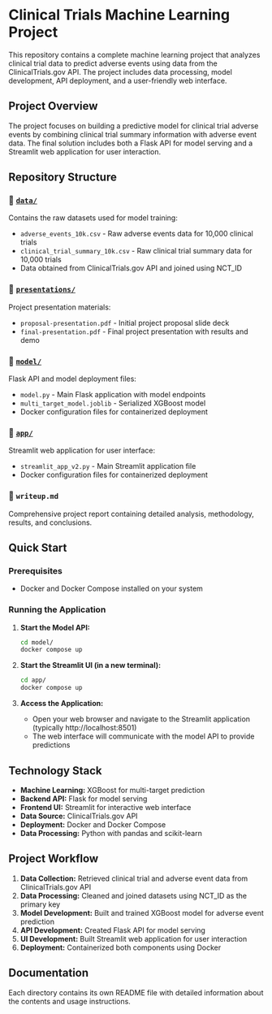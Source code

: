 # Clinical Trials Machine Learning Project

This repository contains a complete machine learning project that analyzes clinical trial data to predict adverse events using data from the ClinicalTrials.gov API. The project includes data processing, model development, API deployment, and a user-friendly web interface.

## Project Overview

The project focuses on building a predictive model for clinical trial adverse events by combining clinical trial summary information with adverse event data. The final solution includes both a Flask API for model serving and a Streamlit web application for user interaction.

## Repository Structure

### 📁 [`data/`](./data/)
Contains the raw datasets used for model training:
- `adverse_events_10k.csv` - Raw adverse events data for 10,000 clinical trials
- `clinical_trial_summary_10k.csv` - Raw clinical trial summary data for 10,000 trials
- Data obtained from ClinicalTrials.gov API and joined using NCT_ID

### 📁 [`presentations/`](./presentations/)
Project presentation materials:
- `proposal-presentation.pdf` - Initial project proposal slide deck
- `final-presentation.pdf` - Final project presentation with results and demo

### 📁 [`model/`](./model/)
Flask API and model deployment files:
- `model.py` - Main Flask application with model endpoints
- `multi_target_model.joblib` - Serialized XGBoost model
- Docker configuration files for containerized deployment

### 📁 [`app/`](./app/)
Streamlit web application for user interface:
- `streamlit_app_v2.py` - Main Streamlit application file
- Docker configuration files for containerized deployment

### 📄 `writeup.md`
Comprehensive project report containing detailed analysis, methodology, results, and conclusions.

## Quick Start

### Prerequisites
- Docker and Docker Compose installed on your system

### Running the Application

1. **Start the Model API:**
   ```bash
   cd model/
   docker compose up
   ```

2. **Start the Streamlit UI (in a new terminal):**
   ```bash
   cd app/
   docker compose up
   ```

3. **Access the Application:**
   - Open your web browser and navigate to the Streamlit application (typically http://localhost:8501)
   - The web interface will communicate with the model API to provide predictions

## Technology Stack

- **Machine Learning:** XGBoost for multi-target prediction
- **Backend API:** Flask for model serving
- **Frontend UI:** Streamlit for interactive web interface
- **Data Source:** ClinicalTrials.gov API
- **Deployment:** Docker and Docker Compose
- **Data Processing:** Python with pandas and scikit-learn

## Project Workflow

1. **Data Collection:** Retrieved clinical trial and adverse event data from ClinicalTrials.gov API
2. **Data Processing:** Cleaned and joined datasets using NCT_ID as the primary key
3. **Model Development:** Built and trained XGBoost model for adverse event prediction
4. **API Development:** Created Flask API for model serving
5. **UI Development:** Built Streamlit web application for user interaction
6. **Deployment:** Containerized both components using Docker

## Documentation

Each directory contains its own README file with detailed information about the contents and usage instructions.
